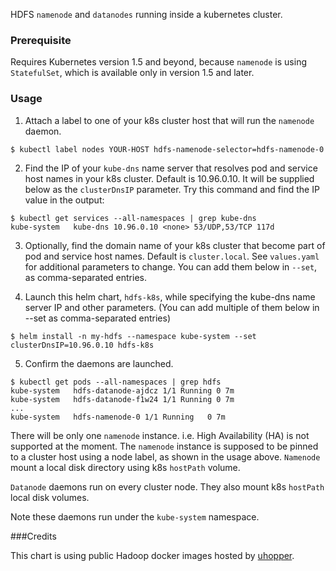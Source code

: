 HDFS `namenode` and `datanodes` running inside a kubernetes cluster.

### Prerequisite

  Requires Kubernetes version 1.5 and beyond, because `namenode` is using
  `StatefulSet`, which is available only in version 1.5 and later.

### Usage

  1. Attach a label to one of your k8s cluster host that will run the `namenode`
     daemon.

  ```
  $ kubectl label nodes YOUR-HOST hdfs-namenode-selector=hdfs-namenode-0
  ```

  2. Find the IP of your `kube-dns` name server that resolves pod and service
     host names in your k8s cluster. Default is 10.96.0.10. It will be supplied
     below as the `clusterDnsIP` parameter. Try this command and find the IP
     value in the output:

  ```
  $ kubectl get services --all-namespaces | grep kube-dns
  kube-system   kube-dns 10.96.0.10 <none> 53/UDP,53/TCP 117d
  ```

  3. Optionally, find the domain name of your k8s cluster that become part of
     pod and service host names. Default is `cluster.local`. See `values.yaml`
     for additional parameters to change. You can add them below in `--set`,
     as comma-separated entries.

  4. Launch this helm chart, `hdfs-k8s`, while specifying the kube-dns name
     server IP and other parameters. (You can add multiple of them below in
     --set as comma-separated entries)

  ```
  $ helm install -n my-hdfs --namespace kube-system --set clusterDnsIP=10.96.0.10 hdfs-k8s
  ```

  5. Confirm the daemons are launched.

  ```
  $ kubectl get pods --all-namespaces | grep hdfs
  kube-system   hdfs-datanode-ajdcz 1/1 Running 0 7m
  kube-system   hdfs-datanode-f1w24 1/1 Running 0 7m
  ...
  kube-system   hdfs-namenode-0 1/1 Running   0 7m
  ```

There will be only one `namenode` instance. i.e. High Availability (HA) is not
supported at the moment. The `namenode` instance is supposed to be pinned to
a cluster host using a node label, as shown in the usage above. `Namenode`
mount a local disk directory using k8s `hostPath` volume.

`Datanode` daemons run on every cluster node. They also mount k8s `hostPath`
local disk volumes.

Note these daemons run under the `kube-system` namespace.

###Credits

This chart is using public Hadoop docker images hosted by
  [uhopper](https://hub.docker.com/u/uhopper/).
